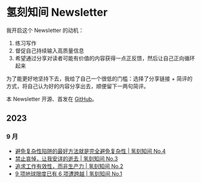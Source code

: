 # 氢刻知间 Newsletter

我开启这个 Newsletter 的动机：

1. 练习写作
2. 督促自己持续输入高质量信息
3. 希望通过分享对读者可能有价值的内容获得一点正反馈，然后让自己正向循环起来

为了能更好地坚持下去，我给了自己一个很低的门槛：选择了分享链接 + 简评的方式，将自己认为好的内容分享出去，顺便留下一两句简评。

本 Newsletter 开源、首发在 [GitHub](https://github.com/rokcso/weekly)。

## 2023

### 9 月

- [避免复杂性陷阱的最好方法就是完全避免复杂性 | 氢刻知间 No.4](https://github.com/rokcso/weekly/blob/main/2023/issue-4.md)
- [禁止哀悼，让我安详的逝去 | 氢刻知间 No.3](https://github.com/rokcso/weekly/blob/main/2023/issue-3.md)
- [追求工作有效性，而非生产力 | 氢刻知间 No.2](https://github.com/rokcso/weekly/blob/main/2023/issue-2.md)
- [9 项地球限度已有 6 项遭跨越 | 氢刻知间 No.1](https://github.com/rokcso/weekly/blob/main/2023/issue-1.md)